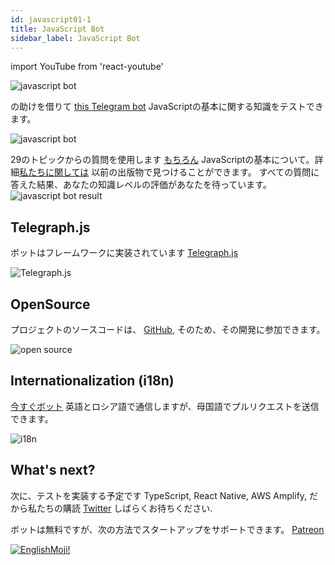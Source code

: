 ```yaml
---
id: javascript01-1
title: JavaScript Bot
sidebar_label: JavaScript Bot
---
```


import YouTube from 'react-youtube'

![javascript bot](/img/javascript/JSBot.jpg)

の助けを借りて [this Telegram bot](https://t.me/javascriptcamp_bot) JavaScriptの基本に関する知識をテストできます。

![javascript bot](https://miro.medium.com/max/1400/1*x9F9oX8vTt5e-bVxL4oOog.png)

29のトピックからの質問を使用します [もちろん](https://www.jscamp.app/docs/javascript01/) JavaScriptの基本について。詳細[私たちに関しては](https://www.jscamp.app/ru/docs/javascript00/) 以前の出版物で見つけることができます。
すべての質問に答えた結果、あなたの知識レベルの評価があなたを待っています。
![javascript bot result](https://miro.medium.com/max/1400/1*KCe76zg2M56lT-234Xi1NA.png)

## Telegraph.js

ボットはフレームワークに実装されています [Telegraph.js](https://telegraf.js.org/)

![Telegraph.js](/img/javascript/telegraf.jpg)

## OpenSource

プロジェクトのソースコードは、 [GitHub](https://github.com/gHashTag/javascriptcamp_bot/tree/heroku/src/quiz), そのため、その開発に参加できます。

![open source](https://media.giphy.com/media/7FgmaCJgUAMxRWatWB/giphy.gif)

## Internationalization (i18n)

[今すぐボット](https://github.com/gHashTag/javascriptcamp_bot/tree/heroku/locales) 英語とロシア語で通信しますが、母国語でプルリクエストを送信できます。

![i18n](/img/javascript/i18n.png)

## What's next?

次に、テストを実装する予定です TypeScript, React Native, AWS Amplify, だから私たちの購読 [Twitter](https://twitter.com/serverlesskiy) しばらくお待ちください.

ボットは無料ですが、次の方法でスタートアップをサポートできます。 [Patreon](https://www.patreon.com/javascriptcamp)

[![EnglishMoji!](/img/logo/englishmoji.png)](https://link-to.app/xvh7Ush9kl)
